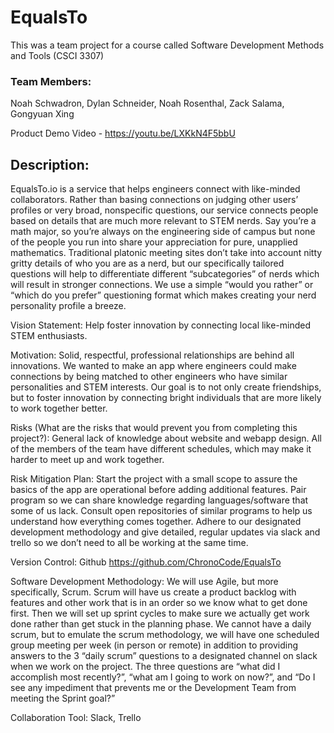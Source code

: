 # EqualsTo

This was a team project for a course called Software Development Methods and Tools (CSCI 3307)

### Team Members: 
Noah Schwadron, 
Dylan Schneider, 
Noah Rosenthal, 
Zack Salama, 
Gongyuan Xing 

Product Demo Video - https://youtu.be/LXKkN4F5bbU

## Description:

EqualsTo.io is a service that helps engineers connect with like-minded collaborators. Rather than basing connections on judging other users’ profiles or very broad, nonspecific questions, our service connects people based on details that are much more relevant to STEM nerds.
	Say you’re a math major, so you’re always on the engineering side of campus but none of the people you run into share your appreciation for pure, unapplied mathematics. Traditional platonic meeting sites don’t take into account nitty gritty details of who you are as a nerd, but our specifically tailored questions will help to differentiate different “subcategories” of nerds which will result in stronger connections.
	We use a simple “would you rather” or “which do you prefer” questioning format which makes creating your nerd personality profile a breeze.

Vision Statement: Help foster innovation by connecting local like-minded STEM enthusiasts.

Motivation: Solid, respectful, professional relationships are behind all innovations. We wanted to make an app where engineers could make connections by being matched to other engineers who have similar personalities and STEM interests. Our goal is to not only create friendships, but to foster innovation by connecting bright individuals that are more likely to work together better.

Risks (What are the risks that would prevent you from completing this project?): General lack of knowledge about website and webapp design. All of the members of the team have different schedules, which may make it harder to meet up and work together.

Risk Mitigation Plan: Start the project with a small scope to assure the basics of the app are operational before adding additional features. Pair program so we can share knowledge regarding languages/software that some of us lack. Consult open repositories of similar programs to help us understand how everything comes together. Adhere to our designated development methodology and give detailed, regular updates via slack and trello so we don’t need to all be working at the same time.

Version Control: Github https://github.com/ChronoCode/EqualsTo

Software Development Methodology: We will use Agile, but more specifically, Scrum. Scrum will have us create a product backlog with features and other work that is in an order so we know what to get done first. Then we will set up sprint cycles to make sure we actually get work done rather than get stuck in the planning phase. We cannot have a daily scrum, but to emulate the scrum methodology, we will have one scheduled group meeting per week (in person or remote) in addition to providing answers to the 3 “daily scrum” questions to a designated channel on slack when we work on the project. The three questions are “what did I accomplish most recently?”, “what am I going to work on now?”, and “Do I see any impediment that prevents me or the Development Team from meeting the Sprint goal?”

Collaboration Tool: Slack, Trello
